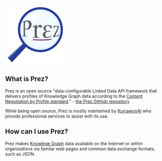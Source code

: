 ![](assets/prez-logo.png)

## What is Prez?

Prez is an open source "data-configurable Linked Data API framework that delivers profiles of Knowledge Graph data according to the [Content Negotiation by Profile standard](https://w3c.github.io/dx-connegp/connegp/)." - [the Prez GitHub repository](https://github.com/rdflib/prez/)

While being open source, Prez is mostly maintained by [KurrawonAI](https://kurrawong.ai) who provide professional services to assist with its use.

## How can I use Prez?

Prez makes [Knowlege Graph](https://en.wikipedia.org/wiki/Knowledge_graph) data available on the Internet or within organisations via familar web pages and common data exchange formats, such as JSON.

